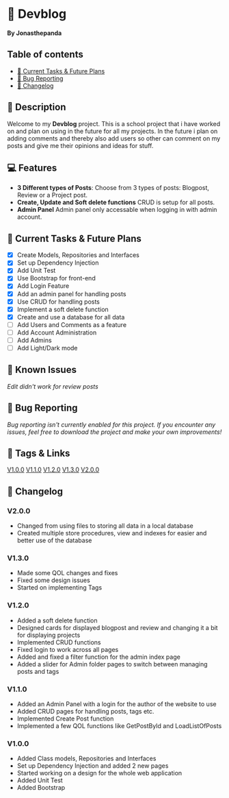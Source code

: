 # 📰 Devblog
**By Jonasthepanda**
 
## Table of contents
- [🔧 Current Tasks & Future Plans](https://github.com/Jonasthepanda67/Devblog?tab=readme-ov-file#-current-tasks--future-plans)
- [🐞 Bug Reporting](https://github.com/Jonasthepanda67/Devblog?tab=readme-ov-file#-bug-reporting)
- [📜 Changelog](https://github.com/Jonasthepanda67/Devblog?tab=readme-ov-file#-changelog)
 
## 📝 Description
Welcome to my **Devblog** project. This is a school project that i have worked on and plan on using in the future for all my projects. In the future i plan on adding comments and thereby also add users so other can comment on my posts and give me their opinions and ideas for stuff.
 
## 💻 Features
- **3 Different types of Posts**: Choose from 3 types of posts: Blogpost, Review or a Project post.
- **Create, Update and Soft delete functions** CRUD is setup for all posts.
- **Admin Panel** Admin panel only accessable when logging in with admin account.
 
## 🔧 Current Tasks & Future Plans
- [X] Create Models, Repositories and Interfaces
- [X] Set up Dependency Injection
- [X] Add Unit Test
- [X] Use Bootstrap for front-end
- [X] Add Login Feature
- [X] Add an admin panel for handling posts
- [X] Use CRUD for handling posts
- [X] Implement a soft delete function
- [X] Create and use a database for all data
- [ ] Add Users and Comments as a feature
- [ ] Add Account Administration
- [ ] Add Admins
- [ ] Add Light/Dark mode
 
## 🚧 Known Issues
*Edit didn't work for review posts*
 
## 🐞 Bug Reporting
*Bug reporting isn't currently enabled for this project. If you encounter any issues, feel free to download the project and make your own improvements!*   
 
## 🔗 Tags & Links
[V1.0.0](https://github.com/Jonasthepanda67/Devblog/releases/tag/V1.0.0)
[V1.1.0](https://github.com/Jonasthepanda67/Devblog/releases/tag/V1.1.0)
[V1.2.0](https://github.com/Jonasthepanda67/Devblog/releases/tag/V1.2.0)
[V1.3.0](https://github.com/Jonasthepanda67/Devblog/releases/tag/V1.3.0)
[V2.0.0](https://github.com/Jonasthepanda67/Devblog/releases/tag/V2.0.0)

## 📜 Changelog

### **V2.0.0**
- Changed from using files to storing all data in a local database
- Created multiple store procedures, view and indexes for easier and better use of the database

### **V1.3.0**
- Made some QOL changes and fixes
- Fixed some design issues
- Started on implementing Tags

### **V1.2.0**
- Added a soft delete function
- Designed cards for displayed blogpost and review and changing it a bit for displaying projects
- Implemented CRUD functions
- Fixed login to work across all pages
- Added and fixed a filter function for the admin index page
- Added a slider for Admin folder pages to switch between managing posts and tags

### **V1.1.0**
- Added an Admin Panel with a login for the author of the website to use
- Added CRUD pages for handling posts, tags etc.
- Implemented Create Post function
- Implemented a few QOL functions like GetPostById and LoadListOfPosts
 
### **V1.0.0**
- Added Class models, Repositories and Interfaces
- Set up Dependency Injection and added 2 new pages
- Started working on a design for the whole web application
- Added Unit Test
- Added Bootstrap
